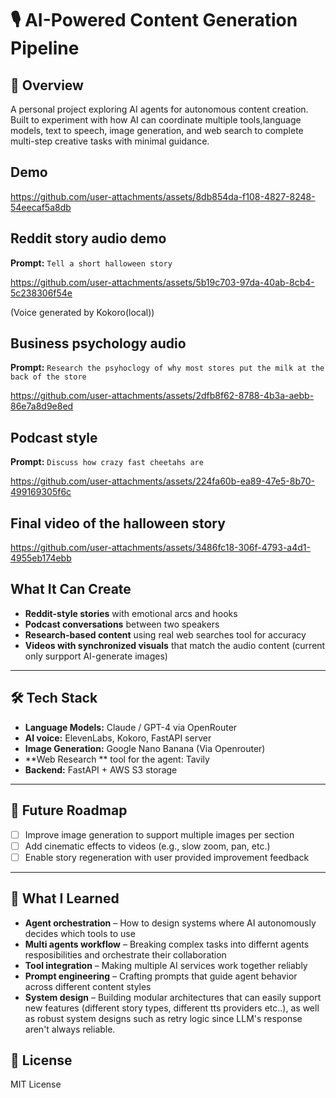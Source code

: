 # 🎙️ AI-Powered Content Generation Pipeline

## 🚀 Overview
  
A personal project exploring AI agents for autonomous content creation. Built to experiment with how AI can coordinate multiple tools,language models, text to speech, image generation, and web search to complete multi-step creative tasks with minimal guidance.

## Demo

https://github.com/user-attachments/assets/8db854da-f108-4827-8248-54eecaf5a8db


## Reddit story audio demo
**Prompt:** `Tell a short halloween story`

https://github.com/user-attachments/assets/5b19c703-97da-40ab-8cb4-5c238306f54e

(Voice generated by Kokoro(local))

## Business psychology audio
**Prompt:** `Research the psyhoclogy of why most stores put the milk at the back of the store`

https://github.com/user-attachments/assets/2dfb8f62-8788-4b3a-aebb-86e7a8d9e8ed


## Podcast style
**Prompt:** `Discuss how crazy fast cheetahs are`

https://github.com/user-attachments/assets/224fa60b-ea89-47e5-8b70-499169305f6c


## Final video of the halloween story
https://github.com/user-attachments/assets/3486fc18-306f-4793-a4d1-4955eb174ebb



## What It Can Create

- **Reddit-style stories** with emotional arcs and hooks
- **Podcast conversations** between two speakers  
- **Research-based content** using real web searches tool for accuracy
- **Videos with synchronized visuals** that match the audio content (current only surpport AI-generate images)

---

## 🛠️ Tech Stack

- **Language Models:** Claude / GPT-4 via OpenRouter  
- **AI voice:** ElevenLabs, Kokoro, FastAPI server  
- **Image Generation:** Google Nano Banana (Via Openrouter)
- **Web Research ** tool for the agent: Tavily 
- **Backend:** FastAPI + AWS S3 storage   

---

## 🎯 Future Roadmap

- [ ] Improve image generation to support multiple images per section
- [ ] Add cinematic effects to videos (e.g., slow zoom, pan, etc.)
- [ ] Enable story regeneration with user provided improvement feedback

---

## 💭 What I Learned

- **Agent orchestration** – How to design systems where AI autonomously decides which tools to use
- **Multi agents workflow** – Breaking complex tasks into differnt agents resposibilities and orchestrate their collaboration
- **Tool integration** – Making multiple AI services work together reliably
- **Prompt engineering** – Crafting prompts that guide agent behavior across different content styles
- **System design** – Building modular architectures that can easily support new features (different story types, different tts providers etc..), as well as robust system designs such as retry logic since LLM's response aren't always reliable.


## 📝 License

MIT License
